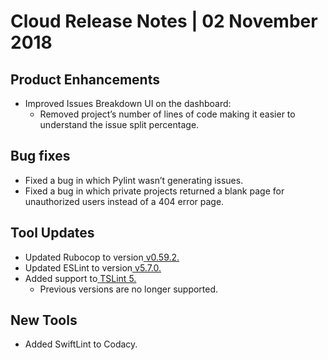 # Cloud Release Notes | 02 November 2018

## Product Enhancements

-   Improved Issues Breakdown UI on the dashboard:
    -   Removed project’s number of lines of code making it easier to
        understand the issue split percentage.

## Bug fixes

-   Fixed a bug in which Pylint wasn’t generating issues.
-   Fixed a bug in which private projects returned a blank page for
    unauthorized users instead of a 404 error page.

## Tool Updates

-   Updated Rubocop to
    version[ ](https://github.com/rubocop-hq/rubocop/blob/master/relnotes/v0.59.2.md)<span
    class="wysiwyg-color-blue90 wysiwyg-underline">[v0.59.2.](https://github.com/rubocop-hq/rubocop/blob/master/relnotes/v0.59.2.md)</span>
-   Updated ESLint to
    version[ ](https://eslint.org/blog/2018/10/eslint-v5.7.0-released)<span
    class="wysiwyg-color-blue90 wysiwyg-underline">[v5.7.0.](https://eslint.org/blog/2018/10/eslint-v5.7.0-released)</span>
-   Added support
    to[ ](https://www.npmjs.com/package/tslint/v/5.11.0)<span
    class="wysiwyg-color-blue90 wysiwyg-underline">[TSLint 5.](https://www.npmjs.com/package/tslint/v/5.11.0)</span>
    -   Previous versions are no longer supported.

## New Tools

-   Added SwiftLint to Codacy.
